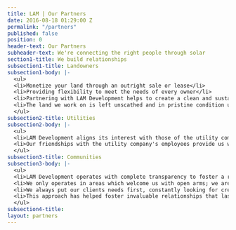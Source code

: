 ```yaml
---
title: LAM | Our Partners
date: 2016-08-18 01:29:00 Z
permalink: "/partners"
published: false
position: 0
header-text: Our Partners
subheader-text: We're connecting the right people through solar
section1-title: We build relationships
subsection1-title: Landowners
subsection1-body: |-
  <ul>
  <li>Monetize your land through an outright sale or lease</li>
  <li>Providing flexibility to meet the needs of every owner</li>
  <li>Partnering with LAM Development helps to create a clean and sustainable future for generations to come</li>
  <li>The land we work on is left unscathed and in pristine condition upon departure</li>
  </ul>
subsection2-title: Utilities
subsection2-body: |-
  <ul>
  <li>LAM Development aligns its interest with those of the utility companies in which we operate to ensure an efficient and pleasant relationship throughout the development process
  <li>Our friendships with the utility company's employees provide us with a distinct comparative advantage to that of our competitors
  </ul>
subsection3-title: Communities
subsection3-body: |-
  <ul>
  <li>LAM Development operates with complete transparency to foster a relationship of trust; the crux of our business
  <li>We only operates in areas which welcome us with open arms; we are not looking to crash any parties
  <li>We always put our clients needs first, constantly looking for creative ways to generate value for them
  <li>This approach has helped foster invaluable relationships that last well beyond our business association
  </ul>
subsection4-title: 
layout: partners
---
```


